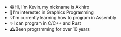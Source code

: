 - 😁Hi, I'm Kevin, my nickname is Akihiro
- 👾I'm interested in Graphics Programming
- 💡I'm currently learning how to program in Assembly
- ✨I can program in C/C++ and Rust
- 🕰️Been programming for over 10 years
